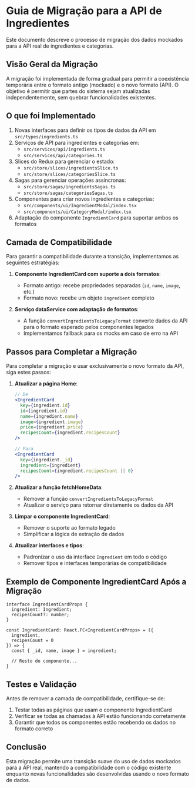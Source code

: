 # Guia de Migração para a API de Ingredientes

Este documento descreve o processo de migração dos dados mockados para a API real de ingredientes e categorias.

## Visão Geral da Migração

A migração foi implementada de forma gradual para permitir a coexistência temporária entre o formato antigo (mockado) e o novo formato (API). O objetivo é permitir que partes do sistema sejam atualizadas independentemente, sem quebrar funcionalidades existentes.

## O que foi Implementado

1. Novas interfaces para definir os tipos de dados da API em `src/types/ingredients.ts`
2. Serviços de API para ingredientes e categorias em:
   - `src/services/api/ingredients.ts`
   - `src/services/api/categories.ts`
3. Slices do Redux para gerenciar o estado:
   - `src/store/slices/ingredientsSlice.ts`
   - `src/store/slices/categoriesSlice.ts`
4. Sagas para gerenciar operações assíncronas:
   - `src/store/sagas/ingredientsSagas.ts`
   - `src/store/sagas/categoriesSagas.ts`
5. Componentes para criar novos ingredientes e categorias:
   - `src/components/ui/IngredientModal/index.tsx`
   - `src/components/ui/CategoryModal/index.tsx`
6. Adaptação do componente `IngredientCard` para suportar ambos os formatos

## Camada de Compatibilidade

Para garantir a compatibilidade durante a transição, implementamos as seguintes estratégias:

1. **Componente IngredientCard com suporte a dois formatos**:
   - Formato antigo: recebe propriedades separadas (`id`, `name`, `image`, etc.)
   - Formato novo: recebe um objeto `ingredient` completo

2. **Serviço dataService com adaptação de formatos**:
   - A função `convertIngredientsToLegacyFormat` converte dados da API para o formato esperado pelos componentes legados
   - Implementamos fallback para os mocks em caso de erro na API

## Passos para Completar a Migração

Para completar a migração e usar exclusivamente o novo formato da API, siga estes passos:

1. **Atualizar a página Home**:
   ```jsx
   // De
   <IngredientCard
     key={ingredient.id}
     id={ingredient.id}
     name={ingredient.name}
     image={ingredient.image}
     price={ingredient.price}
     recipesCount={ingredient.recipesCount}
   />
   
   // Para
   <IngredientCard
     key={ingredient._id}
     ingredient={ingredient}
     recipesCount={ingredient.recipesCount || 0}
   />
   ```

2. **Atualizar a função fetchHomeData**:
   - Remover a função `convertIngredientsToLegacyFormat`
   - Atualizar o serviço para retornar diretamente os dados da API

3. **Limpar o componente IngredientCard**:
   - Remover o suporte ao formato legado
   - Simplificar a lógica de extração de dados

4. **Atualizar interfaces e tipos**:
   - Padronizar o uso da interface `Ingredient` em todo o código
   - Remover tipos e interfaces temporárias de compatibilidade

## Exemplo de Componente IngredientCard Após a Migração

```tsx
interface IngredientCardProps {
  ingredient: Ingredient;
  recipesCount?: number;
}

const IngredientCard: React.FC<IngredientCardProps> = ({ 
  ingredient,
  recipesCount = 0
}) => {
  const { _id, name, image } = ingredient;
  
  // Resto do componente...
}
```

## Testes e Validação

Antes de remover a camada de compatibilidade, certifique-se de:

1. Testar todas as páginas que usam o componente IngredientCard
2. Verificar se todas as chamadas à API estão funcionando corretamente
3. Garantir que todos os componentes estão recebendo os dados no formato correto

## Conclusão

Esta migração permite uma transição suave do uso de dados mockados para a API real, mantendo a compatibilidade com o código existente enquanto novas funcionalidades são desenvolvidas usando o novo formato de dados. 